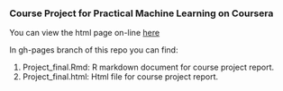### Course Project for Practical Machine Learning on Coursera

You can view the html page on-line [here](http://4kina.github.io/Practical-Machine-Learning-Course/Project_final)

In gh-pages branch of this repo you can find:

1. Project_final.Rmd:  R markdown document for course project report.
2. Project_final.html: Html file for course project report.
